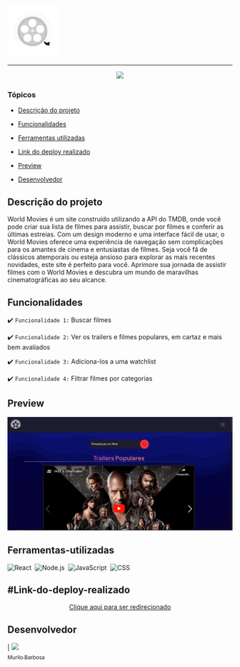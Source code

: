<img src="./src/assets/Logo.png" alt="Logo WorldMovies" width="115" height="115">


<hr>
<p align="center">
   <img src="http://img.shields.io/static/v1?label=STATUS&message=FINALIZADO&color=RED&style=for-the-badge" #vitrine/>
</p>




### Tópicos 

- [Descrição do projeto](#Descrição-do-projeto)

- [Funcionalidades](#Funcionalidades)

- [Ferramentas utilizadas](#Ferramentas-utilizadas)

- [Link do deploy realizado](#Link-do-deploy-realizado)

- [Preview](#Preview)

- [Desenvolvedor](#Desenvolvedor)

## Descrição do projeto 

<p align="justify">

World Movies é um site construído utilizando a API do TMDB, onde você pode criar sua lista de filmes para assistir, buscar por filmes e conferir as últimas estreias. Com um design moderno e uma interface fácil de usar, o World Movies oferece uma experiência de navegação sem complicações para os amantes de cinema e entusiastas de filmes. Seja você fã de clássicos atemporais ou esteja ansioso para explorar as mais recentes novidades, este site é perfeito para você. Aprimore sua jornada de assistir filmes com o World Movies e descubra um mundo de maravilhas cinematográficas ao seu alcance.
</p>

## Funcionalidades

:heavy_check_mark: `Funcionalidade 1:` Buscar filmes 

:heavy_check_mark: `Funcionalidade 2:` Ver os trailers e filmes populares, em cartaz e mais bem avaliados

:heavy_check_mark: `Funcionalidade 3:` Adiciona-los a uma watchlist 

:heavy_check_mark: `Funcionalidade 4:` Filtrar filmes por categorias

## Preview

<div align="center">

  <img src="./Website.png" alt="Website">

  </div>

###

## Ferramentas-utilizadas

 ![React](https://img.shields.io/badge/-React-0D1117?style=for-the-badge&logo=react&logoColor=61DAFB&labelColor=transparent)&nbsp;
  ![Node.js](https://img.shields.io/badge/-Node.js-0D1117?style=for-the-badge&logo=node.js&labelColor=0D1117&textColor=0D1117)&nbsp;
  ![JavaScript](https://img.shields.io/badge/-JavaScript-0D1117?style=for-the-badge&logo=javascript&labelColor=0D1117&textColor=0D1117)&nbsp;
  ![CSS](https://img.shields.io/badge/-CSS-0D1117?style=for-the-badge&logo=CSS3&logoColor=1572B6&labelColor=0D1117)&nbsp;


###

## #Link-do-deploy-realizado

<p align="center">
  <a href="https://worldmovies-gamma.vercel.app">Clique aqui para ser redirecionado</a>
</p>


## Desenvolvedor

| [<img src="https://avatars.githubusercontent.com/u/111542827?v=4" width=115><br><sub>Murilo Barbosa</sub>](https://github.com/Murilo358) 

